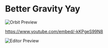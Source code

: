 # Better Gravity Yay

![Orbit Preview](https://live.staticflickr.com/65535/53894549401_28550184a9_h.jpg)

https://www.youtube.com/embed/-kKPgeS99N8

![Editor Preview](https://live.staticflickr.com/65535/53894793588_99f644b2b3_h.jpg)

